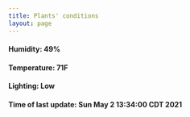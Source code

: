 ```yaml
---
title: Plants' conditions
layout: page
---
```



#### Humidity: 49%
#### Temperature: 71F
#### Lighting: Low
#### Time of last update: Sun May  2 13:34:00 CDT 2021
